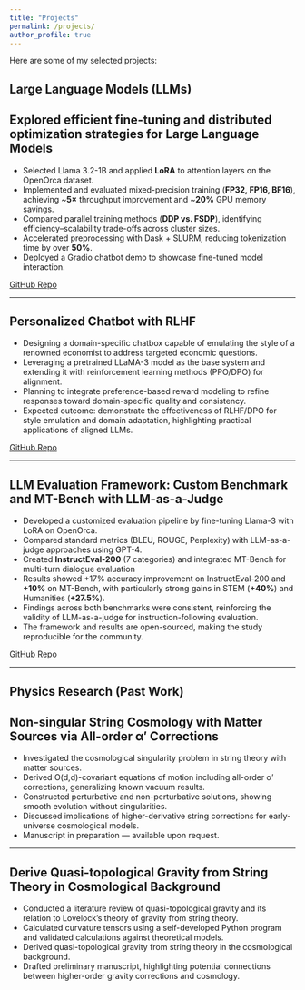 ```yaml
---
title: "Projects"
permalink: /projects/
author_profile: true 
---
```


Here are some of my selected projects:

## Large Language Models (LLMs)

## Explored efficient fine-tuning and distributed optimization strategies for Large Language Models    
- Selected Llama 3.2-1B and applied **LoRA** to attention layers on the OpenOrca dataset. 
- Implemented and evaluated mixed-precision training (**FP32, FP16, BF16**), achieving ~**5×** throughput improvement and ~**20%** GPU memory savings.
- Compared parallel training methods (**DDP vs. FSDP**), identifying efficiency–scalability trade-offs across cluster sizes.
- Accelerated preprocessing with Dask + SLURM, reducing tokenization time by over **50%**.
- Deployed a Gradio chatbot demo to showcase fine-tuned model interaction.

[GitHub Repo](https://github.com/YangQ411/Hybrid-Fine-Tuning-and-Parallelism-Training-for-Llama3-)

---

## Personalized Chatbot with RLHF
- Designing a domain-specific chatbox capable of emulating the style of a renowned economist to address targeted economic questions.  
- Leveraging a pretrained LLaMA-3 model as the base system and extending it with reinforcement learning methods (PPO/DPO) for alignment.  
- Planning to integrate preference-based reward modeling to refine responses toward domain-specific quality and consistency.  
- Expected outcome: demonstrate the effectiveness of RLHF/DPO for style emulation and domain adaptation, highlighting practical applications of aligned LLMs.

[GitHub Repo](https://github.com/YangQ411/llama-lora-study)

---

## LLM Evaluation Framework: Custom Benchmark and MT-Bench with LLM-as-a-Judge
- Developed a customized evaluation pipeline by fine-tuning Llama-3 with LoRA on OpenOrca.  
- Compared standard metrics (BLEU, ROUGE, Perplexity) with LLM-as-a-judge approaches using GPT-4. 
- Created **InstructEval-200** (7 categories) and integrated MT-Bench for multi-turn dialogue evaluation  
- Results showed +17% accuracy improvement on InstructEval-200 and **+10%** on MT-Bench, with particularly strong gains in STEM (**+40%**) and Humanities (**+27.5%**).
- Findings across both benchmarks were consistent, reinforcing the validity of LLM-as-a-judge for instruction-following evaluation.
- The framework and results are open-sourced, making the study reproducible for the community.

[GitHub Repo](https://github.com/YangQ411/LLM-Eval-Pipeline)

---

## Physics Research (Past Work)

## Non-singular String Cosmology with Matter Sources via All-order α′ Corrections
- Investigated the cosmological singularity problem in string theory with matter sources. 
- Derived O(d,d)-covariant equations of motion including all-order α′ corrections, generalizing known vacuum results. 
- Constructed perturbative and non-perturbative solutions, showing smooth evolution without singularities. 
- Discussed implications of higher-derivative string corrections for early-universe cosmological models.
- Manuscript in preparation — available upon request.

---

## Derive Quasi-topological Gravity from String Theory in Cosmological Background
- Conducted a literature review of quasi-topological gravity and its relation to Lovelock’s theory of gravity from string theory.  
- Calculated curvature tensors using a self-developed Python program and validated calculations against theoretical models. 
- Derived quasi-topological gravity from string theory in the cosmological background.
- Drafted preliminary manuscript, highlighting potential connections between higher-order gravity corrections and cosmology.  
